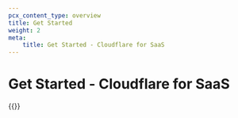 ```yaml
---
pcx_content_type: overview
title: Get Started
weight: 2
meta:
    title: Get Started - Cloudflare for SaaS
---
```


# Get Started - Cloudflare for SaaS

{{<directory-listing>}}